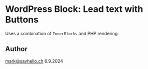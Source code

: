 # WordPress Block: Lead text with Buttons

Uses a combination of `InnerBlocks` and PHP rendering.

## Author

mark@sayhello.ch 6.9.2024
